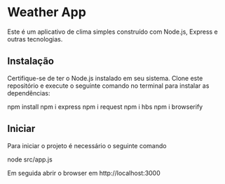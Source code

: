 # Weather App

Este é um aplicativo de clima simples construído com Node.js, Express e outras tecnologias.

## Instalação

Certifique-se de ter o Node.js instalado em seu sistema. Clone este repositório e execute o seguinte comando no terminal para instalar as dependências:

npm install
npm i express
npm i request
npm i hbs
npm i browserify

## Iniciar

Para iniciar o projeto é necessário o seguinte comando

node src/app.js

Em seguida abrir o browser em http://localhost:3000
